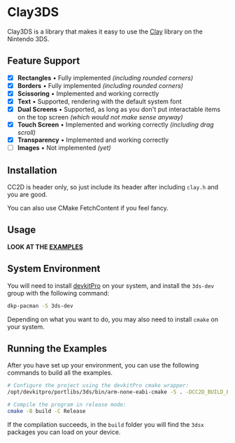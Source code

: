 # Clay3DS

Clay3DS is a library that makes it easy to use the [Clay](https://github.com/nicbarker/clay) library on the Nintendo 3DS.

## Feature Support

- [x] **Rectangles** • Fully implemented *(including rounded corners)*
- [x] **Borders** • Fully implemented *(including rounded corners)*
- [x] **Scissoring** • Implemented and working correctly
- [x] **Text** • Supported, rendering with the default system font
- [x] **Dual Screens** • Supported, as long as you don't put interactable items on the top screen *(which would not make sense anyway)*
- [x] **Touch Screen** • Implemented and working correctly *(including drag scroll)*
- [x] **Transparency** • Implemented and working correctly
- [ ] **Images** • Not implemented _(yet)_

## Installation

CC2D is header only, so just include its header after including `clay.h` and you are good.

You can also use CMake FetchContent if you feel fancy.

## Usage

**LOOK AT THE [EXAMPLES](examples)**

## System Environment

You will need to install [devkitPro](https://devkitpro.org/wiki/Getting_Started) on your system, and install the `3ds-dev` group with the following command:

```sh
dkp-pacman -S 3ds-dev
```

Depending on what you want to do, you may also need to install `cmake` on your system.

## Running the Examples

After you have set up your environment, you can use the following commands to build all the examples.

```sh
# Configure the project using the devkitPro cmake wrapper:
/opt/devkitpro/portlibs/3ds/bin/arm-none-eabi-cmake -S . -DCC2D_BUILD_EXAMPLES=true -B build

# Compile the program in release mode:
cmake -B build -C Release
```

If the compilation succeeds, in the `build` folder you will find the `3dsx` packages you can load on your device.
